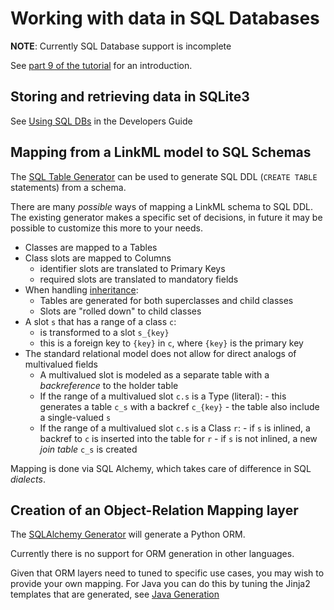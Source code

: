 # Working with data in SQL Databases

**NOTE**: Currently SQL Database support is incomplete

See [part 9 of the tutorial](../intro/tutorial09) for an introduction.

## Storing and retrieving data in SQLite3

See [Using SQL DBs](../developers/using-sql-dbs) in the Developers Guide
    
## Mapping from a LinkML model to SQL Schemas

The [SQL Table Generator](../generators/sqltable) can be used to generate SQL DDL (`CREATE TABLE` statements) from a schema.

There are many *possible* ways of mapping a LinkML schema to SQL DDL.
The existing generator makes a specific set of decisions, in future it may be possible to customize this more to your needs.

* Classes are mapped to a Tables
* Class slots are mapped to Columns
     - identifier slots are translated to Primary Keys
     - required slots are translated to mandatory fields
* When handling [inheritance](../schemas/inheritance):
    - Tables are generated for both superclasses and child classes
    - Slots are "rolled down" to child classes
* A slot `s` that has a range of a class `c`:
    - is transformed to a slot `s_{key}`
    - this is a foreign key to `{key}` in `c`, where `{key}` is the primary key
* The standard relational model does not allow for direct analogs of multivalued fields
    - A multivalued slot is modeled as a separate table with a *backreference* to the holder table
    - If the range of a multivalued slot `c.s` is a Type (literal):
          - this generates a table `c_s` with a backref `c_{key}`
          - the table also include a single-valued `s`
    - If the range of a multivalued slot `c.s` is a Class `r`:
          - if `s` is inlined, a backref to `c` is inserted into the table for `r`
          - if `s` is not inlined, a new *join table* `c_s` is created

Mapping is done via SQL Alchemy, which takes care of difference in SQL *dialects*.

## Creation of an Object-Relation Mapping layer

The [SQLAlchemy Generator](../generators/sqlalchemy) will generate a Python ORM.

Currently there is no support for ORM generation in other languages.

Given that ORM layers need to tuned to specific use cases, you may wish to provide your own mapping.
For Java you can do this by tuning the Jinja2 templates that are generated, see [Java Generation](../generators/java)
